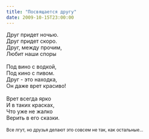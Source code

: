 ```yaml
---
title: "Посвящается другу"
date: 2009-10-15T23:00:00
---
```


Друг придет ночью. <br />Друг придет скоро. <br />Друг, между прочим, <br />Любит наши споры <br /> <br />Под вино с водкой, <br />Под кино с пивом. <br />Друг - это находка, <br />Он даже врет красиво! <br /> <br />Врет всегда ярко <br />И в таких красках, <br />Что уже не жалко <br />Верить в его сказки. <br /> <br /><span style="font-size:smaller;">Все лгут, но друзья делают это совсем не так, как остальные...</span>
